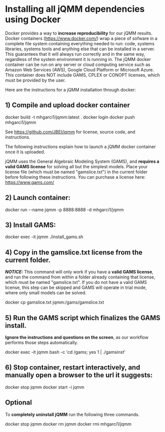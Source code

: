 # Installing all jQMM dependencies using Docker 
Docker provides a way to **increase reproducibility** for our jQMM results. Docker containers (https://www.docker.com/) wrap a piece of sofware in a complete file system containing everything needed to run: code, systems libraries, systems tools and anything else that can be installed in a server. This guarantees that it will always run correctly and in the same way, regardless of the system environment it is running in. The jQMM docker container can be run on any server or cloud computing service such as Amazon Web Services (AWS), Google Cloud Platform or Microsoft Azure. This container does NOT include GAMS, CPLEX or CONOPT licenses, which must be provided by the user.

Here are the instructions for a jQMM installation through docker:

## 1) Compile and upload docker container
docker build -t mhgarci1/jqmm:latest .
docker login
docker push mhgarci1/jqmm

See https://github.com/JBEI/jqmm for license, source code, and instructions.

The following instructions explain how to launch a jQMM docker container once it is uploaded.

jQMM uses the General Algebraic Modeling System (GAMS), and **requires a valid GAMS license** for solving all but the simplest models. Place your license file (which must be named "gamslice.txt") in the current folder before following these instructions. You can purchase a license here: https://www.gams.com/

## 2) Launch container:

docker run --name jqmm -p 8888:8888 -d mhgarci1/jqmm

## 3) Install GAMS:

docker exec -it jqmm ./install_gams.sh

## 4) Copy in the gamslice.txt license from the current folder.
***NOTICE:*** This command will only work if you have a **valid GAMS license**, and run the command from within a folder already containing that license, which must be named "gamslice.txt". If you do not have a valid GAMS license, this step can be skipped and GAMS will operate in trial mode, where only small models can be solved.

docker cp gamslice.txt jqmm:/gams/gamslice.txt

## 5) Run the GAMS script which finalizes the GAMS install. 
**Ignore the instructions and questions on the screen**, as our workflow performs those steps automatically.

docker exec -it jqmm bash -c 'cd /gams; yes 1 | ./gamsinst'

## 6) Stop container, restart interactively, and  manually open a browser to the url it suggests:

docker stop jqmm
docker start -i jqmm

## Optional
To **completely uninstall jQMM** run the following three commands.

docker stop jqmm
docker rm jqmm
docker rmi mhgarci1/jqmm
